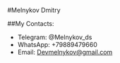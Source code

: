 #Melnykov Dmitry

##My Contacts:

* Telegram: @Melnykov_ds
* WhatsApp: +79889479660
* Email: Devmelnykov@gmail.com